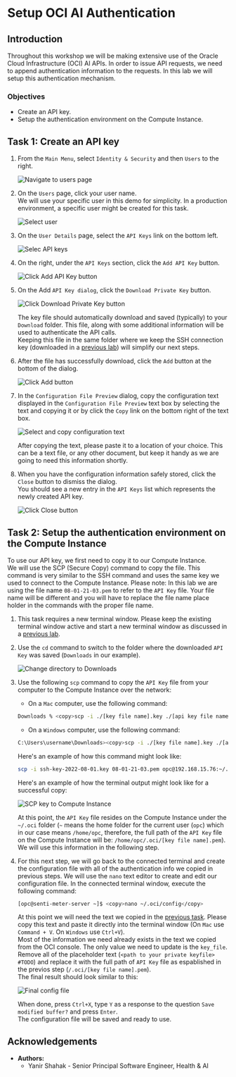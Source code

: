 # Setup OCI AI Authentication

## Introduction

Throughout this workshop we will be making extensive use of the Oracle Cloud Infrastructure (OCI) AI APIs. In order to issue API requests, we need to append authentication information to the requests. In this lab we will setup this authentication mechanism.

### Objectives

* Create an API key.
* Setup the authentication environment on the Compute Instance.

## Task 1: Create an API key

1. From the `Main Menu`, select `Identity & Security` and then `Users` to the right.

    ![Navigate to users page](images/navigate-to-users-page.png "Navigate to users page")

2. On the `Users` page, click your user name.  
We will use your specific user in this demo for simplicity. In a production environment, a specific user might be created for this task.

    ![Select user](images/select-user.png "Select user")

3. On the `User Details` page, select the `API Keys` link on the bottom left.

    ![Selec API keys](images/select-api-keys.png "Select API keys")

4. On the right, under the `API Keys` section, click the `Add API Key` button.

    ![Click Add API Key button](images/click-add-api-key-button.png "Click Add API Key button")

5. On the Add `API Key dialog`, click the `Download Private Key` button.

    ![Click Download Private Key button](images/click-download-private-key.png "Click Download Private Key button")

    The key file should automatically download and saved (typically) to your `Download` folder. This file, along with some additional information will be used to authenticate the API calls.  
    Keeping this file in the same folder where we keep the SSH connection key (downloaded in a [previous lab](?lab=create-a-compute-instance-and-connect#Task1:CreateanOCIComputeInstance)) will simplify our next steps.

6. After the file has successfully download, click the `Add` button at the bottom of the dialog.

    ![Click Add button](images/click-add-button.png "Click Add button")

7. In the `Configuration File Preview` dialog, copy the configuration text displayed in the `Configuration File Preview` text box by selecting the text and copying it or by click the `Copy` link on the bottom right of the text box.

    ![Select and copy configuration text](images/select-and-copy-configuration-text.png "Select and copy configuration text")

    After copying the text, please paste it to a location of your choice. This can be a text file, or any other document, but keep it handy as we are going to need this information shortly.

8. When you have the configuration information safely stored, click the `Close` button to dismiss the dialog.  
You should see a new entry in the `API Keys` list which represents the newly created API key.

    ![Click Close button](images/click-close-button.png "Click Close button")

## Task 2: Setup the authentication environment on the Compute Instance

To use our API key, we first need to copy it to our Compute Instance.  
We will use the SCP (Secure Copy) command to copy the file. This command is very similar to the SSH command and uses the same key we used to connect to the Compute Instance.
Please note: In this lab we are using the file name `08-01-21-03.pem` to refer to the `API Key` file. Your file name will be different and you will have to replace the file name place holder in the commands with the proper file name.

1. This task requires a new terminal window. Please keep the existing terminal window active and start a new terminal window as discussed in a [previous lab](?lab=create-a-compute-instance-and-connect#Task2:ConnecttotheComputeInstanceusingSSH).
2. Use the `cd` command to switch to the folder where the downloaded `API Key` was saved (`Downloads` in our example).

    ![Change directory to Downloads](images/cd-downloads.png "Change directory to Downloads")

3. Use the following `scp` command to copy the `API Key` file from your computer to the Compute Instance over the network:

    * On a `Mac` computer, use the following command:

    ```bash
    Downloads % <copy>scp -i ./[key file name].key ./[api key file name].pem opc@[compute instance IP]:~/.oci</copy>
    ```

    * On a `Windows` computer, use the following command:

    ```bash
    C:\Users\username\Downloads><copy>scp -i ./[key file name].key ./[api key file name].pem opc@[compute instance IP]:~/.oci</copy>
    ```

    Here's an example of how this command might look like:

    ```bash
    scp -i ssh-key-2022-08-01.key 08-01-21-03.pem opc@192.168.15.76:~/.oci</copy>
    ```

    Here's an example of how the terminal output might look like for a successful copy:

    ![SCP key to Compute Instance](images/scp-key-to-compute-instance.png "SCP key to Compute Instance")

    At this point, the `API Key` file resides on the Compute Instance under the `~/.oci` folder (`~` means the home folder for the current user (`opc`) which in our case means `/home/opc`, therefore, the full path of the `API Key` file on the Compute Instance will be: `/home/opc/.oci/[key file name].pem`). We will use this information in the following step.

3. For this next step, we will go back to the connected terminal and create the configuration file with all of the authentication info we copied in previous steps. We will use the `nano` text editor to create and edit our configuration file.
In the connected terminal window, execute the following command:

    ```bash
    [opc@senti-meter-server ~]$ <copy>nano ~/.oci/config</copy>
    ```

    At this point we will need the text we copied in the [previous task](#Task1:CreateanAPIkey). Please copy this text and paste it directly into the terminal window (On `Mac` use `Command + V`. On `Windows` use `Ctrl+V`).  
    Most of the information we need already exists in the text we copied from the OCI console. The only value we need to update is the `key_file`. Remove all of the placeholder text (`<path to your private keyfile> #TODO`) and replace it with the full path of `API Key` file as espablished in the previos step (`/.oci/[key file name].pem`).  
    The final result should look similar to this:

    ![Final config file](images/final-config-file.png "Final config file")

    When done, press `Ctrl+X`, type `Y` as a response to the question `Save modified buffer?` and press `Enter`.  
    The configuration file will be saved and ready to use.

## Acknowledgements

* **Authors:**
	* Yanir Shahak - Senior Principal Software Engineer, Health & AI